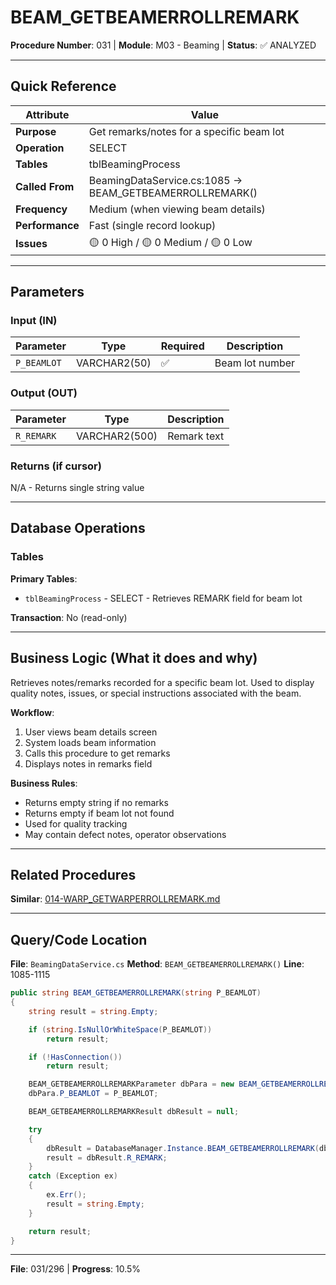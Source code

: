 # BEAM_GETBEAMERROLLREMARK

**Procedure Number**: 031 | **Module**: M03 - Beaming | **Status**: ✅ ANALYZED

---

## Quick Reference

| Attribute | Value |
|-----------|-------|
| **Purpose** | Get remarks/notes for a specific beam lot |
| **Operation** | SELECT |
| **Tables** | tblBeamingProcess |
| **Called From** | BeamingDataService.cs:1085 → BEAM_GETBEAMERROLLREMARK() |
| **Frequency** | Medium (when viewing beam details) |
| **Performance** | Fast (single record lookup) |
| **Issues** | 🟡 0 High / 🟡 0 Medium / 🟡 0 Low |

---

## Parameters

### Input (IN)

| Parameter | Type | Required | Description |
|-----------|------|----------|-------------|
| `P_BEAMLOT` | VARCHAR2(50) | ✅ | Beam lot number |

### Output (OUT)

| Parameter | Type | Description |
|-----------|------|-------------|
| `R_REMARK` | VARCHAR2(500) | Remark text |

### Returns (if cursor)

N/A - Returns single string value

---

## Database Operations

### Tables

**Primary Tables**:
- `tblBeamingProcess` - SELECT - Retrieves REMARK field for beam lot

**Transaction**: No (read-only)

---

## Business Logic (What it does and why)

Retrieves notes/remarks recorded for a specific beam lot. Used to display quality notes, issues, or special instructions associated with the beam.

**Workflow**:
1. User views beam details screen
2. System loads beam information
3. Calls this procedure to get remarks
4. Displays notes in remarks field

**Business Rules**:
- Returns empty string if no remarks
- Returns empty if beam lot not found
- Used for quality tracking
- May contain defect notes, operator observations

---

## Related Procedures

**Similar**: [014-WARP_GETWARPERROLLREMARK.md](../02_Warping/014-WARP_GETWARPERROLLREMARK.md)

---

## Query/Code Location

**File**: `BeamingDataService.cs`
**Method**: `BEAM_GETBEAMERROLLREMARK()`
**Line**: 1085-1115

```csharp
public string BEAM_GETBEAMERROLLREMARK(string P_BEAMLOT)
{
    string result = string.Empty;

    if (string.IsNullOrWhiteSpace(P_BEAMLOT))
        return result;

    if (!HasConnection())
        return result;

    BEAM_GETBEAMERROLLREMARKParameter dbPara = new BEAM_GETBEAMERROLLREMARKParameter();
    dbPara.P_BEAMLOT = P_BEAMLOT;

    BEAM_GETBEAMERROLLREMARKResult dbResult = null;

    try
    {
        dbResult = DatabaseManager.Instance.BEAM_GETBEAMERROLLREMARK(dbPara);
        result = dbResult.R_REMARK;
    }
    catch (Exception ex)
    {
        ex.Err();
        result = string.Empty;
    }

    return result;
}
```

---

**File**: 031/296 | **Progress**: 10.5%
